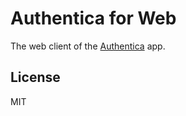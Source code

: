 # Authentica for Web

The web client of the [Authentica](https://github.com/saifkhichi96/authentica) app.

## License

MIT
